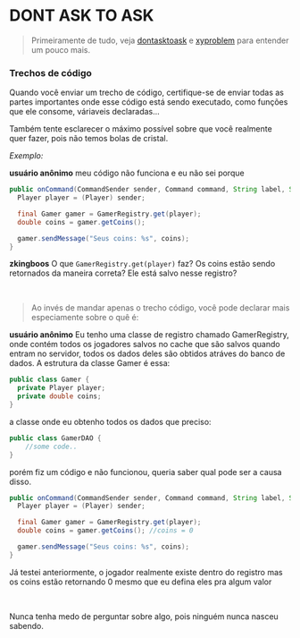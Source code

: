 # DONT ASK TO ASK

> Primeiramente de tudo, veja [dontasktoask] e [xyproblem] para entender um pouco mais.

### Trechos de código
Quando você enviar um trecho de código, certifique-se de enviar todas as partes importantes onde esse código está sendo executado, como funções que ele consome, váriaveis declaradas...

Também tente esclarecer o máximo possível sobre que você realmente quer fazer, pois não temos bolas de cristal.

_Exemplo:_

**usuário anônimo** meu código não funciona e eu não sei porque
  ```java
  public onCommand(CommandSender sender, Command command, String label, String[] args){
    Player player = (Player) sender;

    final Gamer gamer = GamerRegistry.get(player);
    double coins = gamer.getCoins();

    gamer.sendMessage("Seus coins: %s", coins); 
  }
  ```
**zkingboos** O que `GamerRegistry.get(player)` faz? Os coins estão sendo retornados da maneira correta? Ele está salvo nesse registro?

<br/>

> Ao invés de mandar apenas o trecho código, você pode declarar mais especiamente sobre o quê é:

**usuário anônimo** Eu tenho uma classe de registro chamado GamerRegistry, onde contém todos os jogadores salvos no cache que são salvos quando entram no servidor, todos os dados deles são obtidos atráves do banco de dados. A estrutura da classe Gamer é essa:
  ```java
  public class Gamer {
    private Player player;
    private double coins;
  }
  ```
a classe onde eu obtenho todos os dados que preciso:
  ```java
  public class GamerDAO {
      //some code..
  }
  ```
porém fiz um código e não funcionou, queria saber qual pode ser a causa disso.
  ```java
  public onCommand(CommandSender sender, Command command, String label, String[] args){
    Player player = (Player) sender;

    final Gamer gamer = GamerRegistry.get(player);
    double coins = gamer.getCoins(); //coins = 0

    gamer.sendMessage("Seus coins: %s", coins); 
  }
  ```
Já testei anteriormente, o jogador realmente existe dentro do registro mas os coins estão retornando 0 mesmo que eu defina eles pra algum valor

<br/>

Nunca tenha medo de perguntar sobre algo, pois ninguém nunca nasceu sabendo.

[dontasktoask]: https://dontasktoask.com
[xyproblem]: https://xyproblem.info/
